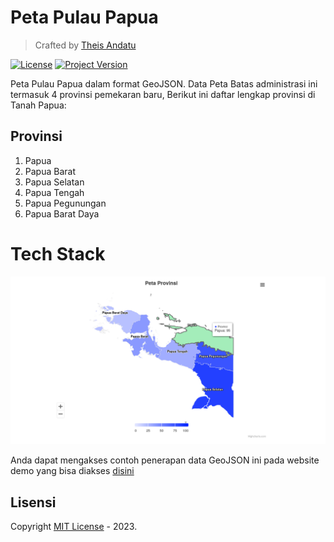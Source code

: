 # Peta Pulau Papua

> Crafted by [Theis Andatu](https://antheiz.my.id)

[![License](https://img.shields.io/badge/license-MIT-blue.svg)](LICENSE)
[![Project Version](https://img.shields.io/badge/version-v1.0.0-blue.svg)](https://github.com/antheiz/papua-maps-geojson/releases)

Peta Pulau Papua dalam format GeoJSON. Data Peta Batas administrasi ini termasuk 4 provinsi pemekaran baru, Berikut ini daftar lengkap provinsi di Tanah Papua: 

## Provinsi

1. Papua 
2. Papua Barat
3. Papua Selatan
4. Papua Tengah 
5. Papua Pegunungan 
6. Papua Barat Daya

# Tech Stack

![Demo Pulau Papua](./assets/images/demo.png)

Anda dapat mengakses contoh penerapan data GeoJSON ini pada website demo yang bisa diakses [disini](https://antheiz.github.io/papua-maps-geojson)

## Lisensi

Copyright [MIT License](LICENSE) - 2023.
